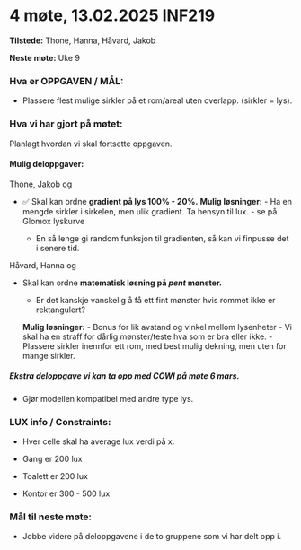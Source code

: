 #  4 møte, 13.02.2025 INF219
**Tilstede:** Thone, Hanna, Håvard, Jakob

**Neste møte:** Uke 9 


### Hva er OPPGAVEN / MÅL:
* Plassere flest mulige sirkler på et rom/areal uten overlapp. (sirkler = lys).


### Hva vi har gjort på møtet:
Planlagt hvordan vi skal fortsette oppgaven.


#### Mulig deloppgaver:
Thone, Jakob og 
* ✅ Skal kan ordne **gradient på lys 100% - 20%.**
    **Mulig løsninger:**
        - Ha en mengde sirkler i sirkelen, men ulik gradient. Ta hensyn til lux. 
        - se på Glomox lyskurve

    * En så lenge gi random funksjon til gradienten, så kan vi finpusse det i senere tid.

Håvard, Hanna og 
* Skal kan ordne **matematisk løsning på *pent* mønster.** 
    * Er det kanskje vanskelig å få ett fint mønster hvis rommet ikke er rektangulert?

    **Mulig løsninger:**
        - Bonus for lik avstand og vinkel mellom lysenheter
        - Vi skal ha en straff for dårlig mønster/teste hva som er bra eller ikke.
        - Plassere sirkler inennfor ett rom, med best mulig dekning, men uten for mange sirkler.


##### Ekstra deloppgave vi kan ta opp med COWI på møte 6 mars.
* Gjør modellen kompatibel med andre type lys.

### LUX info / Constraints:
* Hver celle skal ha average lux verdi på x. 

* Gang er 200 lux
* Toalett er 200 lux
* Kontor er 300 - 500 lux



### Mål til neste møte:
* Jobbe videre på deloppgavene i de to gruppene som vi har delt opp i. 


